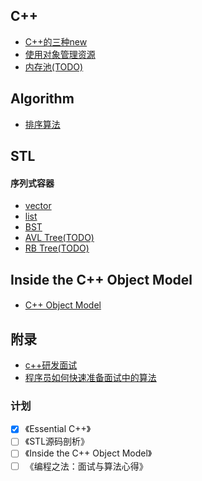 ## C++

 - [C++的三种new](CPP/New.md)
 - [使用对象管理资源](CPP/SmartPointer.md)
 - [内存池(TODO)](CPP/MemoryPool.md)

## Algorithm

 - [排序算法](Sort.md)

## STL
#### 序列式容器
 - [vector](STL/vector.md)
 - [list](STL/list.md)
 - [BST](STL/BST.md)
 - [AVL Tree(TODO)](STL/BST_AVL_TREE.md)
 - [RB Tree(TODO)](STL/BST_RB_TREE.md)

## Inside the C++ Object Model
#### 
 - [C++ Object Model](IBM/ObjectModel.md)

## 附录
* [c++研发面试](http://blog.csdn.net/Watson2016/article/details/69944537?locationNum=14&fps=1)
* [程序员如何快速准备面试中的算法](http://www.cnblogs.com/scy251147/p/3635010.html)

### 计划

- [x] 《Essential C++》
- [ ] 《STL源码剖析》
- [ ] 《Inside the C++ Object Model》
- [ ] 《编程之法：面试与算法心得》
